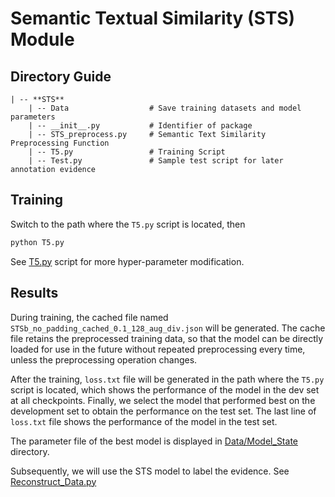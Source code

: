 # Semantic Textual Similarity (STS) Module 
## Directory Guide
```
| -- **STS**  
    | -- Data                  # Save training datasets and model parameters  
    | -- __init__.py           # Identifier of package  
    | -- STS_preprocess.py     # Semantic Text Similarity Preprocessing Function  
    | -- T5.py                 # Training Script   
    | -- Test.py               # Sample test script for later annotation evidence  
```

## Training
Switch to the path where the `T5.py` script is located, then
```bash
python T5.py
```
See [T5.py](https://github.com/MN-Guan/T5-InterMRC/blob/master/STS/T5.py) script for more hyper-parameter modification.
## Results
During training, the cached file named `STSb_no_padding_cached_0.1_128_aug_div.json` will be generated. The cache file retains the preprocessed training data, so that the model can be directly loaded for use in the future without repeated preprocessing every time, unless the preprocessing operation changes.

After the training, `loss.txt` file will be generated in the path where the `T5.py` script is located, which shows the performance of the model in the dev set at all checkpoints. Finally, we select the model that performed best on the development set to obtain the performance on the test set. The last line of `loss.txt` file shows the performance of the model in the test set.

The parameter file of the best model is displayed in [Data/Model_State](https://github.com/MN-Guan/T5-InterMRC/tree/master/STS/Data/Model_States) directory.

Subsequently, we will use the STS model to label the evidence. See [Reconstruct_Data.py](https://github.com/MN-Guan/T5-InterMRC/tree/master/MRC/Reconstruct_Data.py)
